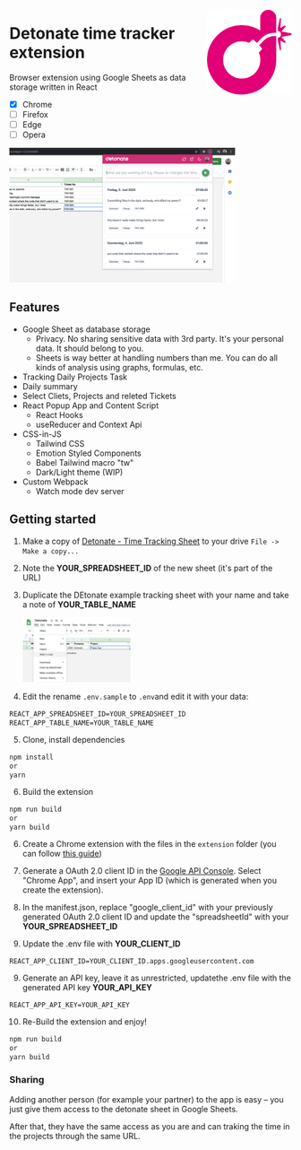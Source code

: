 [<img align="right" src="src/logo.svg?sanitize=true" width="30%">]()

# Detonate time tracker extension

Browser extension using Google Sheets as data storage written in React

- [x] Chrome
- [ ] Firefox
- [ ] Edge
- [ ] Opera

[<img src="docs/Detonate Popup.png?sanitize=true" width="80%">]()

## Features

- Google Sheet as database storage
  - Privacy. No sharing sensitive data with 3rd party. It's your personal data. It should belong to you.
  - Sheets is way better at handling numbers than me. You can do all kinds of analysis using graphs, formulas, etc.
- Tracking Daily Projects Task
- Daily summary
- Select Cliets, Projects and releted Tickets
- React Popup App and Content Script
  - React Hooks
  - useReducer and Context Api
- CSS-in-JS
  - Tailwind CSS
  - Emotion Styled Components
  - Babel Tailwind macro "tw"
  - Dark/Light theme (WIP)
- Custom Webpack
  - Watch mode dev server

## Getting started

1. Make a copy of [Detonate - Time Tracking Sheet](https://docs.google.com/spreadsheets/d/1aPo1wlEXueb6poGt7X3XjYVy-VPDaGJhOO5pNBMdl48/edit?usp=sharing) to your drive `File -> Make a copy...`

2. Note the **YOUR_SPREADSHEET_ID** of the new sheet (it's part of the URL)

3. Duplicate the DEtonate example tracking sheet with your name and take a note of **YOUR_TABLE_NAME**

   [<img src="docs/Make a copy.png?sanitize=true" width="40%">]()

4. Edit the rename `.env.sample` to `.env`and edit it with your data:

```
REACT_APP_SPREADSHEET_ID=YOUR_SPREADSHEET_ID
REACT_APP_TABLE_NAME=YOUR_TABLE_NAME
```

5. Clone, install dependencies

```
npm install
or
yarn
```

6. Build the extension

```
npm run build
or
yarn build
```

6. Create a Chrome extension with the files in the `extension` folder (you can follow [this guide](https://support.google.com/chrome/a/answer/2714278?hl=en))

7. Generate a OAuth 2.0 client ID in the [Google API Console](https://console.cloud.google.com/apis/). Select "Chrome App", and insert your App ID (which is generated when you create the extension).

8. In the manifest.json, replace "google_client_id" with your previously generated OAuth 2.0 client ID and update the "spreadsheetId" with your **YOUR_SPREADSHEET_ID**

9. Update the .env file with **YOUR_CLIENT_ID**

```
REACT_APP_CLIENT_ID=YOUR_CLIENT_ID.apps.googleusercontent.com
```

9. Generate an API key, leave it as unrestricted, updatethe .env file with the generated API key **YOUR_API_KEY**

```
REACT_APP_API_KEY=YOUR_API_KEY
```

10. Re-Build the extension and enjoy!

```
npm run build
or
yarn build
```

### Sharing

Adding another person (for example your partner) to the app is easy – you just give them access to the detonate sheet in Google Sheets.

After that, they have the same access as you are and can traking the time in the projects through the same URL.
